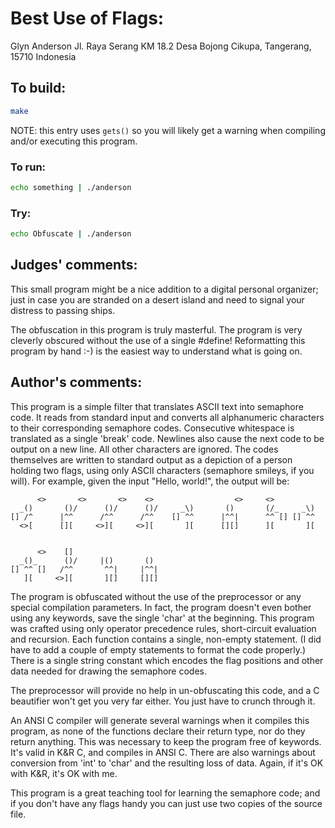 # Best Use of Flags:

Glyn Anderson
Jl. Raya Serang KM 18.2
Desa Bojong
Cikupa, Tangerang, 15710
Indonesia

## To build:

```sh
make
```

NOTE: this entry uses `gets()` so you will likely get a warning when compiling
and/or executing this program.

### To run:

```sh
echo something | ./anderson
```

### Try:

```sh
echo Obfuscate | ./anderson
```

## Judges' comments:

This small program might be a nice addition to a digital personal
organizer; just in case you are stranded on a desert island and need to
signal your distress to passing ships.

The obfuscation in this program is truly masterful.  The program is
very cleverly obscured without the use of a single #define!
Reformatting this program by hand :-) is the easiest way to understand
what is going on.

## Author's comments:

This program is a simple filter that translates ASCII text into
semaphore code.  It reads from standard input and converts all
alphanumeric characters to their corresponding semaphore codes.
Consecutive whitespace is translated as a single 'break' code.  Newlines
also cause the next code to be output on a new line.  All other
characters are ignored.  The codes themselves are written to standard
output as a depiction of a person holding two flags, using only ASCII
characters (semaphore smileys, if you will).  For example, given the
input "Hello, world!", the output will be:

		  <>       <>       <>    <>                  <>     <>
      _()       ()/      ()/      ()/     _\)       ()       (/_     _\)
    [] /^      |^^      /^^      /^^    [] ^^      |^^|      ^^ [] [] ^^
      <>[      [][     <>][     <>][       ][      [][]      ][       ][


		  <>    []
      _()_      ()/     |()       ()
    [] ^^ []   /^^       ^^|     |^^|
       ][     <>][       ][]     [][]


The program is obfuscated without the use of the preprocessor or any
special compilation parameters.  In fact, the program doesn't even
bother using any keywords, save the single 'char' at the beginning.
This program was crafted using only operator precedence rules,
short-circuit evaluation and recursion.  Each function contains a
single, non-empty statement.  (I did have to add a couple of empty
statements to format the code properly.)  There is a single string
constant which encodes the flag positions and other data needed for
drawing the semaphore codes.

The preprocessor will provide no help in un-obfuscating this code, and a
C beautifier won't get you very far either.  You just have to crunch
through it.

An ANSI C compiler will generate several warnings when it compiles this
program, as none of the functions declare their return type, nor do they
return anything.  This was necessary to keep the program free of
keywords.  It's valid in K&R C, and compiles in ANSI C.  There are also
warnings about conversion from 'int' to 'char' and the resulting loss of
data.  Again, if it's OK with K&R, it's OK with me.

This program is a great teaching tool for learning the semaphore code;
and if you don't have any flags handy you can just use two copies of the
source file.
